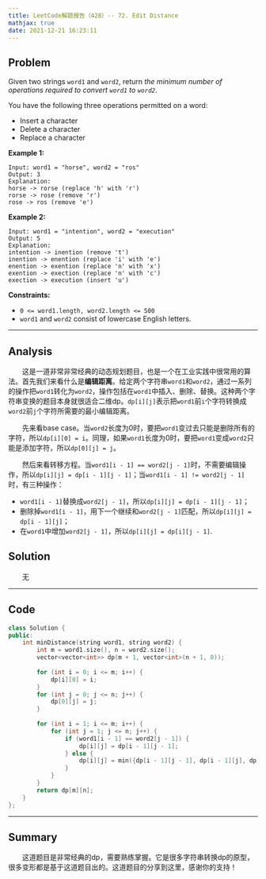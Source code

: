 ```yaml
---
title: LeetCode解题报告（428）-- 72. Edit Distance
mathjax: true
date: 2021-12-21 16:23:11
---
```


## Problem

Given two strings `word1` and `word2`, return *the minimum number of operations required to convert `word1` to `word2`*.

You have the following three operations permitted on a word:

- Insert a character
- Delete a character
- Replace a character

<!-- more -->

**Example 1:**

```
Input: word1 = "horse", word2 = "ros"
Output: 3
Explanation: 
horse -> rorse (replace 'h' with 'r')
rorse -> rose (remove 'r')
rose -> ros (remove 'e')
```

**Example 2:**

```
Input: word1 = "intention", word2 = "execution"
Output: 5
Explanation: 
intention -> inention (remove 't')
inention -> enention (replace 'i' with 'e')
enention -> exention (replace 'n' with 'x')
exention -> exection (replace 'n' with 'c')
exection -> execution (insert 'u')
```

**Constraints:**

- `0 <= word1.length, word2.length <= 500`
- `word1` and `word2` consist of lowercase English letters.

------

## Analysis

&emsp;&emsp;这是一道非常非常经典的动态规划题目，也是一个在工业实践中很常用的算法。首先我们来看什么是**编辑距离**。给定两个字符串`word1`和`word2`，通过一系列的操作把`word1`转化为`word2`，操作包括在`word1`中插入、删除、替换。这种两个字符串变换的题目本身就很适合二维dp。`dp[i][j]`表示把`word1`前`i`个字符转换成`word2`前`j`个字符所需要的最小编辑距离。

&emsp;&emsp;先来看base case。当`word2`长度为0时，要把`word1`变过去只能是删除所有的字符，所以`dp[i][0] = i`。同理，如果`word1`长度为0时，要把`word1`变成`word2`只能是添加字符，所以`dp[0][j] = j`。

&emsp;&emsp;然后来看转移方程。当`word1[i - 1] == word2[j - 1]`时，不需要编辑操作，所以`dp[i][j] = dp[i - 1][j - 1]`；当`word1[i - 1] != word2[j - 1]`时，有三种操作：

+ `word1[i - 1]`替换成`word2[j - 1]`，所以`dp[i][j] = dp[i - 1][j - 1]`；
+ 删除掉`word1[i - 1]`，用下一个继续和`word2[j - 1]`匹配，所以`dp[i][j] = dp[i - 1][j]`；
+ 在`word1`中增加`word2[j - 1]`，所以`dp[i][j] = dp[i][j - 1]`.

## Solution

&emsp;&emsp;无

------

## Code

```c++
class Solution {
public:
    int minDistance(string word1, string word2) {
        int m = word1.size(), n = word2.size();
        vector<vector<int>> dp(m + 1, vector<int>(n + 1, 0));
        
        for (int i = 0; i <= m; i++) {
            dp[i][0] = i;
        }
        for (int j = 0; j <= n; j++) {
            dp[0][j] = j;
        }
        
        for (int i = 1; i <= m; i++) {
            for (int j = 1; j <= n; j++) {
                if (word1[i - 1] == word2[j - 1]) {
                    dp[i][j] = dp[i - 1][j - 1];
                } else {
                    dp[i][j] = min({dp[i - 1][j - 1], dp[i - 1][j], dp[i][j - 1]}) + 1;
                }
            }
        }
        return dp[m][n];
    }
};
```

------

## Summary

&emsp;&emsp;这道题目是非常经典的dp，需要熟练掌握。它是很多字符串转换dp的原型，很多变形都是基于这道题目出的。这道题目的分享到这里，感谢你的支持！

